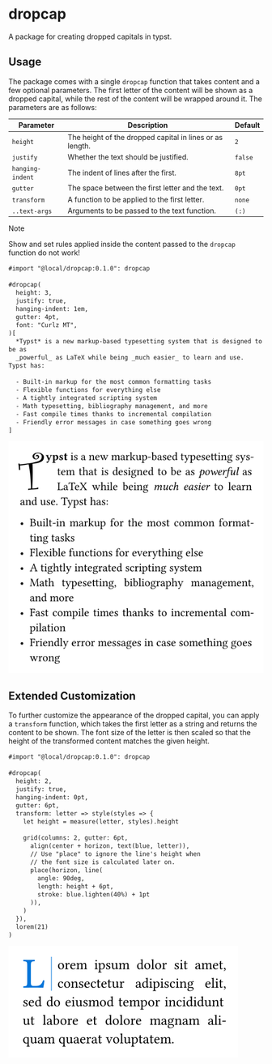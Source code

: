# dropcap
A package for creating dropped capitals in typst.

## Usage
The package comes with a single `dropcap` function that takes content and a few optional parameters. The first letter of the content will be shown as a dropped capital, while the rest of the content will be wrapped around it. The parameters are as follows:

| Parameter        | Description                                              | Default |
|------------------|----------------------------------------------------------|---------|
| `height`         | The height of the dropped capital in lines or as length. | `2`     |
| `justify`        | Whether the text should be justified.                    | `false` |
| `hanging-indent` | The indent of lines after the first.                     | `8pt`   |
| `gutter`         | The space between the first letter and the text.         | `0pt`   |
| `transform`      | A function to be applied to the first letter.            | `none`  |
| `..text-args`    | Arguments to be passed to the text function.             | `(:)`   |

> [!NOTE]
> Show and set rules applied inside the content passed to the `dropcap` function do not work!

```typ
#import "@local/dropcap:0.1.0": dropcap

#dropcap(
  height: 3,
  justify: true,
  hanging-indent: 1em,
  gutter: 4pt,
  font: "Curlz MT",
)[
  *Typst* is a new markup-based typesetting system that is designed to be as
  _powerful_ as LaTeX while being _much easier_ to learn and use. Typst has:

  - Built-in markup for the most common formatting tasks
  - Flexible functions for everything else
  - A tightly integrated scripting system
  - Math typesetting, bibliography management, and more
  - Fast compile times thanks to incremental compilation
  - Friendly error messages in case something goes wrong
]
```

![Result of example code.](assets/example.svg)

## Extended Customization
To further customize the appearance of the dropped capital, you can apply a `transform` function, which takes the first letter as a string and returns the content to be shown. The font size of the letter is then scaled so that the height of the transformed content matches the given height.

```typ
#import "@local/dropcap:0.1.0": dropcap

#dropcap(
  height: 2,
  justify: true,
  hanging-indent: 0pt,
  gutter: 6pt,
  transform: letter => style(styles => {
    let height = measure(letter, styles).height

    grid(columns: 2, gutter: 6pt,
      align(center + horizon, text(blue, letter)),
      // Use "place" to ignore the line's height when
      // the font size is calculated later on.
      place(horizon, line(
        angle: 90deg,
        length: height + 6pt,
        stroke: blue.lighten(40%) + 1pt
      )),
    )
  }),
  lorem(21)
)

```

![Result of example code.](assets/example-transform.svg)
